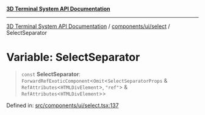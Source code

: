 [**3D Terminal System API Documentation**](../../../../README.md)

***

[3D Terminal System API Documentation](../../../../README.md) / [components/ui/select](../README.md) / SelectSeparator

# Variable: SelectSeparator

> `const` **SelectSeparator**: `ForwardRefExoticComponent`\<`Omit`\<`SelectSeparatorProps` & `RefAttributes`\<`HTMLDivElement`\>, `"ref"`\> & `RefAttributes`\<`HTMLDivElement`\>\>

Defined in: [src/components/ui/select.tsx:137](https://github.com/Dicommunitas/ThreeJS_Terminal_3D2/blob/2d6118765ed06f96efcb299ae199b08c708400c9/src/components/ui/select.tsx#L137)
